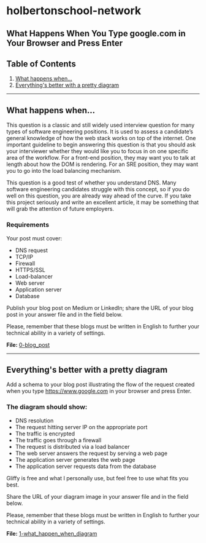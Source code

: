 # holbertonschool-network

## What Happens When You Type google.com in Your Browser and Press Enter

## Table of Contents
1. [What happens when...](#what-happens-when)
2. [Everything's better with a pretty diagram](#everythings-better-with-a-pretty-diagram)

---

## What happens when...

This question is a classic and still widely used interview question for many types of software engineering positions. It is used to assess a candidate’s general knowledge of how the web stack works on top of the internet. One important guideline to begin answering this question is that you should ask your interviewer whether they would like you to focus in on one specific area of the workflow. For a front-end position, they may want you to talk at length about how the DOM is rendering. For an SRE position, they may want you to go into the load balancing mechanism.

This question is a good test of whether you understand DNS. Many software engineering candidates struggle with this concept, so if you do well on this question, you are already way ahead of the curve. If you take this project seriously and write an excellent article, it may be something that will grab the attention of future employers.

### Requirements

Your post must cover:
- DNS request
- TCP/IP
- Firewall
- HTTPS/SSL
- Load-balancer
- Web server
- Application server
- Database

Publish your blog post on Medium or LinkedIn; share the URL of your blog post in your answer file and in the field below.

Please, remember that these blogs must be written in English to further your technical ability in a variety of settings.

**File:** [0-blog_post](0-blog_post)

---

## Everything's better with a pretty diagram

Add a schema to your blog post illustrating the flow of the request created when you type https://www.google.com in your browser and press Enter.

### The diagram should show:

- DNS resolution
- The request hitting server IP on the appropriate port
- The traffic is encrypted
- The traffic goes through a firewall
- The request is distributed via a load balancer
- The web server answers the request by serving a web page
- The application server generates the web page
- The application server requests data from the database

Gliffy is free and what I personally use, but feel free to use what fits you best.

Share the URL of your diagram image in your answer file and in the field below.

Please, remember that these blogs must be written in English to further your technical ability in a variety of settings.

**File:** [1-what_happen_when_diagram](1-what_happen_when_diagram)
